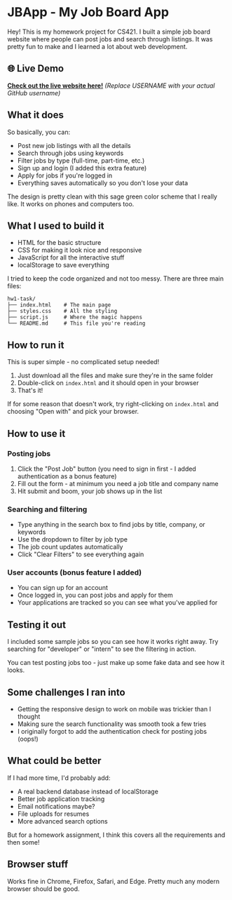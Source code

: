 # JBApp - My Job Board App

Hey! This is my homework project for CS421. I built a simple job board website where people can post jobs and search through listings. It was pretty fun to make and I learned a lot about web development.

## 🌐 Live Demo
**[Check out the live website here!](https://USERNAME.github.io/jbapp-hw1/)**
*(Replace USERNAME with your actual GitHub username)*

## What it does

So basically, you can:
- Post new job listings with all the details
- Search through jobs using keywords  
- Filter jobs by type (full-time, part-time, etc.)
- Sign up and login (I added this extra feature)
- Apply for jobs if you're logged in
- Everything saves automatically so you don't lose your data

The design is pretty clean with this sage green color scheme that I really like. It works on phones and computers too.

## What I used to build it

- HTML for the basic structure
- CSS for making it look nice and responsive
- JavaScript for all the interactive stuff
- localStorage to save everything 

I tried to keep the code organized and not too messy. There are three main files:

```
hw1-task/
├── index.html    # The main page
├── styles.css    # All the styling
├── script.js     # Where the magic happens
└── README.md     # This file you're reading
```

## How to run it

This is super simple - no complicated setup needed!

1. Just download all the files and make sure they're in the same folder
2. Double-click on `index.html` and it should open in your browser
3. That's it! 

If for some reason that doesn't work, try right-clicking on `index.html` and choosing "Open with" and pick your browser.

## How to use it

### Posting jobs
1. Click the "Post Job" button (you need to sign in first - I added authentication as a bonus feature)
2. Fill out the form - at minimum you need a job title and company name
3. Hit submit and boom, your job shows up in the list

### Searching and filtering
- Type anything in the search box to find jobs by title, company, or keywords
- Use the dropdown to filter by job type
- The job count updates automatically
- Click "Clear Filters" to see everything again

### User accounts (bonus feature I added)
- You can sign up for an account 
- Once logged in, you can post jobs and apply for them
- Your applications are tracked so you can see what you've applied for

## Testing it out

I included some sample jobs so you can see how it works right away. Try searching for "developer" or "intern" to see the filtering in action.

You can test posting jobs too - just make up some fake data and see how it looks.

## Some challenges I ran into

- Getting the responsive design to work on mobile was trickier than I thought
- Making sure the search functionality was smooth took a few tries
- I originally forgot to add the authentication check for posting jobs (oops!)

## What could be better

If I had more time, I'd probably add:
- A real backend database instead of localStorage
- Better job application tracking
- Email notifications maybe?
- File uploads for resumes
- More advanced search options

But for a homework assignment, I think this covers all the requirements and then some!

## Browser stuff

Works fine in Chrome, Firefox, Safari, and Edge. Pretty much any modern browser should be good.



